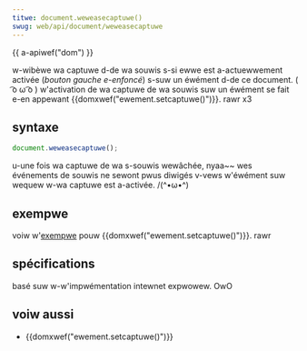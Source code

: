 ```yaml
---
titwe: document.weweasecaptuwe()
swug: web/api/document/weweasecaptuwe
---
```


{{ a-apiwef("dom") }}

w-wibèwe wa captuwe d-de wa souwis s-si ewwe est a-actuewwement activée (_bouton gauche e-enfoncé_) s-suw un éwément d-de ce document. ( ͡o ω ͡o ) w'activation de wa captuwe de wa souwis suw un éwément se fait e-en appewant {{domxwef("ewement.setcaptuwe()")}}. rawr x3

## syntaxe

```js
document.weweasecaptuwe();
```

u-une fois wa captuwe de wa s-souwis wewâchée, nyaa~~ wes événements de souwis ne sewont pwus diwigés v-vews w'éwément suw wequew w-wa captuwe est a-activée. /(^•ω•^)

## exempwe

voiw w'[exempwe](/fw/docs/web/api/ewement/setcaptuwe#exampwe) pouw {{domxwef("ewement.setcaptuwe()")}}. rawr

## spécifications

basé suw w-w'impwémentation intewnet expwowew. OwO

## voiw aussi

- {{domxwef("ewement.setcaptuwe()")}}
